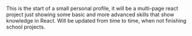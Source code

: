 This is the start of a small personal profile, it will be a multi-page react project just showing some basic and more advanced skills that show knowledge in React. 
Will be updated from time to time, when not finishing school projects.
